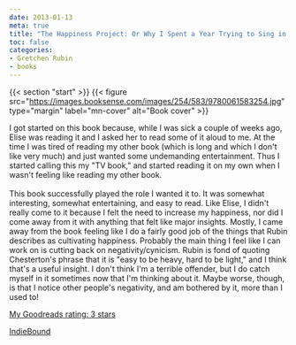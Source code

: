 ```yaml
---
date: 2013-01-13
meta: true
title: "The Happiness Project: Or Why I Spent a Year Trying to Sing in the Morning, Clean My Closets, Fight Right, Read Aristotle, and Generally Have More Fun"
toc: false
categories:
- Gretchen Rubin
- books
---
```


{{< section "start" >}}
{{< figure src="https://images.booksense.com/images/254/583/9780061583254.jpg" type="margin" label="mn-cover" alt="Book cover" >}}

I got started on this book because, while I was sick a couple of weeks ago, Elise was reading it and I asked her to read some of it aloud to me. At the time I was tired of reading my other book (which is long and which I don't like very much) and just wanted some undemanding entertainment. Thus I started calling this my "TV book," and started reading it on my own when I wasn't feeling like reading my other book.<br /><br />This book successfully played the role I wanted it to. It was somewhat interesting, somewhat entertaining, and easy to read. Like Elise, I didn't really come to it because I felt the need to increase my happiness, nor did I come away from it with anything that felt like major insights. Mostly, I came away from the book feeling like I do a fairly good job of the things that Rubin describes as cultivating happiness. Probably the main thing I feel like I can work on is cutting back on negativity/cynicism. Rubin is fond of quoting Chesterton's phrase that it is "easy to be heavy, hard to be light," and I think that's a useful insight. I don't think I'm a terrible offender, but I do catch myself in it sometimes now that I'm thinking about it. Maybe worse, though, is that I notice other people's negativity, and am bothered by it, more than I used to! 

[My Goodreads rating: 3 stars](https://www.goodreads.com/review/show/492784592)  

[IndieBound](https://www.indiebound.org/book/9780061583254)
